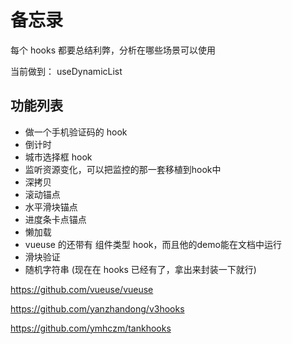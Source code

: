 # 备忘录

每个 hooks 都要总结利弊，分析在哪些场景可以使用

当前做到： useDynamicList

## 功能列表
+ 做一个手机验证码的 hook
+ 倒计时
+ 城市选择框 hook
+ 监听资源变化，可以把监控的那一套移植到hook中
+ 深拷贝
+ 滚动锚点
+ 水平滑块锚点
+ 进度条卡点锚点
+ 懒加载
+ vueuse 的还带有 组件类型 hook，而且他的demo能在文档中运行
+ 滑块验证
+ 随机字符串 (现在在 hooks 已经有了，拿出来封装一下就行)


https://github.com/vueuse/vueuse

https://github.com/yanzhandong/v3hooks

https://github.com/ymhczm/tankhooks